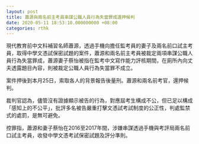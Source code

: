 ```yaml
---
layout: post
title: 蕭源與兩名前主考員串謀公職人員行為失當罪成還押候判
date: 2020-05-11 18:53:10.000000000 +08:00
categories: rthk
---
```


現代教育前中文科補習名師蕭源，透過手機向擔任監考員的妻子及兩名前口試主考員，取得中學文憑試保密試題的案件，蕭源和兩名前主考員被裁定兩項串謀公職人員行為失當罪成，蕭源妻子蔡怡被指在監考中文寫作能力評核期間，在廁所內向丈夫透露題目內容，則被裁定公職人員行為失當罪不成立。

案件押後到本月25日，索取各人的背景報告後量刑。蕭源和兩名前考官，還押候判。

裁判官認為，儘管沒有證據顯示被告的行為，對應屆考生構成不公，但已足以構成「感知上的不公平」，批評多名被告嚴重打擊文憑試考試制度的公正性，判處監禁式的處罰，是無可避免。

控罪指，蕭源和妻子蔡怡在2016至2017年間，涉嫌串謀透過手機與考評局兩名前口試主考員，收發中學文憑考試保密試題及評分準則。
